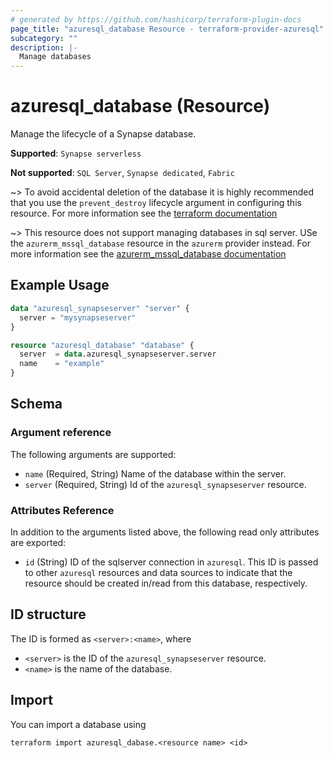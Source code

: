 ```yaml
---
# generated by https://github.com/hashicorp/terraform-plugin-docs
page_title: "azuresql_database Resource - terraform-provider-azuresql"
subcategory: ""
description: |-
  Manage databases
---
```


# azuresql_database (Resource)

Manage the lifecycle of a Synapse database.

**Supported**: `Synapse serverless` 

**Not supported**: `SQL Server`, `Synapse dedicated`, `Fabric`

~> To avoid accidental deletion of the database it is highly recommended that you use the `prevent_destroy` lifecycle argument in configuring this resource. For more information see the [terraform documentation](https://developer.hashicorp.com/terraform/tutorials/state/resource-lifecycle#prevent-resource-deletion)

~> This resource does not support managing databases in sql server. USe the `azurerm_mssql_database` resource in the `azurerm` provider instead. For more information see the [azurerm_mssql_database documentation](https://registry.terraform.io/providers/hashicorp/azurerm/latest/docs/resources/mssql_database)

## Example Usage

```terraform
data "azuresql_synapseserver" "server" {
  server = "mysynapseserver"
}

resource "azuresql_database" "database" {
  server  = data.azuresql_synapseserver.server
  name    = "example"
}
```

<!-- schema generated by tfplugindocs -->
## Schema

### Argument reference
The following arguments are supported:

- `name` (Required, String) Name of the database within the server.
- `server` (Required, String) Id of the `azuresql_synapseserver` resource.

### Attributes Reference
In addition to the arguments listed above, the following read only attributes are exported:

- `id` (String) ID of the sqlserver connection in `azuresql`. This ID is passed to other `azuresql` resources and data sources to indicate that the resource should be created in/read from this database, respectively. 

## ID structure

The ID is formed as `<server>:<name>`, where
* `<server>` is the ID of the `azuresql_synapseserver` resource.
* `<name>` is the name of the database.

## Import

You can import a database using 

```shell
terraform import azuresql_dabase.<resource name> <id>
```
